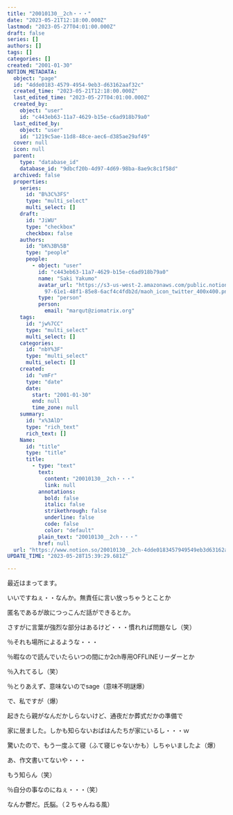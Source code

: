 ```yaml
---
title: "20010130__2ch・・・"
date: "2023-05-21T12:18:00.000Z"
lastmod: "2023-05-27T04:01:00.000Z"
draft: false
series: []
authors: []
tags: []
categories: []
created: "2001-01-30"
NOTION_METADATA:
  object: "page"
  id: "4dde0183-4579-4954-9eb3-d63162aaf32c"
  created_time: "2023-05-21T12:18:00.000Z"
  last_edited_time: "2023-05-27T04:01:00.000Z"
  created_by:
    object: "user"
    id: "c443eb63-11a7-4629-b15e-c6ad918b79a0"
  last_edited_by:
    object: "user"
    id: "1219c5ae-11d8-48ce-aec6-d385ae29af49"
  cover: null
  icon: null
  parent:
    type: "database_id"
    database_id: "9dbcf20b-4d97-4d69-98ba-8ae9c8c1f58d"
  archived: false
  properties:
    series:
      id: "B%3C%3FS"
      type: "multi_select"
      multi_select: []
    draft:
      id: "JiWU"
      type: "checkbox"
      checkbox: false
    authors:
      id: "bK%3B%5B"
      type: "people"
      people:
        - object: "user"
          id: "c443eb63-11a7-4629-b15e-c6ad918b79a0"
          name: "Saki Yakumo"
          avatar_url: "https://s3-us-west-2.amazonaws.com/public.notion-static.com/3ad1c4\
            97-61e1-48f1-85e8-6acf4c4fdb2d/maoh_icon_twitter_400x400.png"
          type: "person"
          person:
            email: "marqut@ziomatrix.org"
    tags:
      id: "jw%7CC"
      type: "multi_select"
      multi_select: []
    categories:
      id: "nbY%3F"
      type: "multi_select"
      multi_select: []
    created:
      id: "vmFr"
      type: "date"
      date:
        start: "2001-01-30"
        end: null
        time_zone: null
    summary:
      id: "x%3AlD"
      type: "rich_text"
      rich_text: []
    Name:
      id: "title"
      type: "title"
      title:
        - type: "text"
          text:
            content: "20010130__2ch・・・"
            link: null
          annotations:
            bold: false
            italic: false
            strikethrough: false
            underline: false
            code: false
            color: "default"
          plain_text: "20010130__2ch・・・"
          href: null
  url: "https://www.notion.so/20010130__2ch-4dde0183457949549eb3d63162aaf32c"
UPDATE_TIME: "2023-05-28T15:39:29.681Z"

---
```

<link rel="stylesheet" href="https://cdn.jsdelivr.net/npm/katex@0.16.2/dist/katex.min.css" integrity="sha384-bYdxxUwYipFNohQlHt0bjN/LCpueqWz13HufFEV1SUatKs1cm4L6fFgCi1jT643X" crossorigin="anonymous">


最近はまってます。


いいですねぇ・・なんか。無責任に言い放っちゃうとことか


匿名であるが故につっこんだ話ができるとか。


さすがに言葉が強烈な部分はあるけど・・・慣れれば問題なし（笑）


％それも場所によるような・・・


％暇なので読んでいたらいつの間にか2ch専用OFFLINEリーダーとか


％入れてるし（笑）


％とりあえず、意味ないのでsage（意味不明謎爆）


で、私ですが（爆）


起きたら親がなんだかしらないけど、通夜だか葬式だかの準備で


家に居ました。しかも知らないおばはんたちが家にいるし・・・ｗ


驚いたので、もう一度ふて寝（ふて寝じゃないかも）しちゃいましたよ（爆）


あ、作文書いてないや・・・


もう知らん（笑）


％自分の事なのにねぇ・・・（笑）


なんか鬱だ。氏脳。（２ちゃんねる風）

